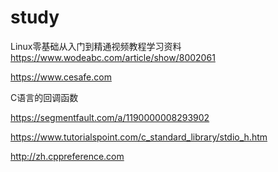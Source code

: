 # study

Linux零基础从入门到精通视频教程学习资料
https://www.wodeabc.com/article/show/8002061

https://www.cesafe.com

C语言的回调函数

https://segmentfault.com/a/1190000008293902

https://www.tutorialspoint.com/c_standard_library/stdio_h.htm

http://zh.cppreference.com